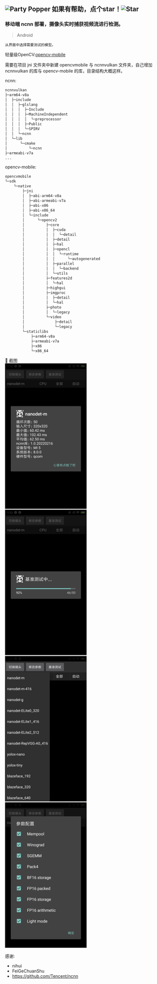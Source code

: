## <img class=" lazyloaded" src="https://github.com/Tarikul-Islam-Anik/Microsoft-Teams-Animated-Emojis/blob/master/Emojis/Activities/Party%20Popper.png?raw=true" alt="Party Popper" title="Party Popper" width="31" height="31"> 如果有帮助，点个star！<img src="https://raw.githubusercontent.com/Tarikul-Islam-Anik/Microsoft-Teams-Animated-Emojis/master/Emojis/Travel%20and%20places/Star.png" alt="Star" width="31" height="31" /> ##

### 移动端 ncnn 部署，摄像头实时捕获视频流进行检测。

> Android
```
从界面中选择需要测试的模型。
```
轻量级OpenCV:[opencv-mobile](https://github.com/nihui/opencv-mobile)

需要在项目 jni 文件夹中新建 opencvmobile 与 ncnnvulkan 文件夹，自己增加 ncnnvulkan 的库与 opencv-mobile 的库，目录结构大概这样。

ncnn:
```
ncnnvulkan
├─arm64-v8a
│  ├─include
│  │  ├─glslang
│  │  │  ├─Include
│  │  │  ├─MachineIndependent
│  │  │  │  └─preprocessor
│  │  │  ├─Public
│  │  │  └─SPIRV
│  │  └─ncnn
│  └─lib
│      └─cmake
│          └─ncnn
├─armeabi-v7a
...
```

opencv-mobile:
```
opencvmobile
└─sdk
    └─native
        ├─jni
        │  ├─abi-arm64-v8a
        │  ├─abi-armeabi-v7a
        │  ├─abi-x86
        │  ├─abi-x86_64
        │  └─include
        │      └─opencv2
        │          ├─core
        │          │  ├─cuda
        │          │  │  └─detail
        │          │  ├─detail
        │          │  ├─hal
        │          │  ├─opencl
        │          │  │  └─runtime
        │          │  │      └─autogenerated
        │          │  ├─parallel
        │          │  │  └─backend
        │          │  └─utils
        │          ├─features2d
        │          │  └─hal
        │          ├─highgui
        │          ├─imgproc
        │          │  ├─detail
        │          │  └─hal
        │          ├─photo
        │          │  └─legacy
        │          └─video
        │              ├─detail
        │              └─legacy
        └─staticlibs
            ├─arm64-v8a
            ├─armeabi-v7a
            ├─x86
            └─x86_64
```




:art: 截图<br/>
<img width="270" height="480" src="./Screenshots/Screenshot_2022-03-02_benchmark_result.png"/>
<img width="270" height="480" src="./Screenshots/Screenshot_2022-03-02_benchmark_running.png"/>
<img width="270" height="480" src="./Screenshots/Screenshot_2022-03-02_model.png"/>
<img width="270" height="480" src="./Screenshots/Screenshot_2022-03-02_option.png"/>

感谢:<br/>
- nihui
- FeiGeChuanShu
- https://github.com/Tencent/ncnn

